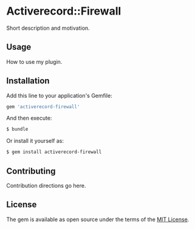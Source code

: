 # Activerecord::Firewall
Short description and motivation.

## Usage
How to use my plugin.

## Installation
Add this line to your application's Gemfile:

```ruby
gem 'activerecord-firewall'
```

And then execute:
```bash
$ bundle
```

Or install it yourself as:
```bash
$ gem install activerecord-firewall
```

## Contributing
Contribution directions go here.

## License
The gem is available as open source under the terms of the [MIT License](http://opensource.org/licenses/MIT).
